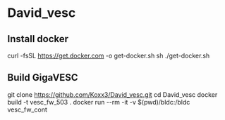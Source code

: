 # David_vesc

## Install docker
curl -fsSL https://get.docker.com -o get-docker.sh
sh ./get-docker.sh
 
 
## Build GigaVESC
git clone https://github.com/Koxx3/David_vesc.git
cd David_vesc
docker build -t vesc_fw_503 .
docker run --rm -it -v $(pwd)/bldc:/bldc vesc_fw_cont
